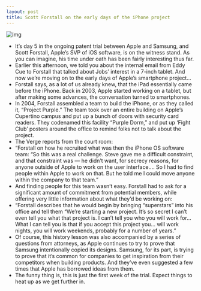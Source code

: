 ```yaml
---
layout: post
title: Scott Forstall on the early days of the iPhone project
---
```

![img](http://media.idownloadblog.com/wp-content/uploads/2012/08/Scott_Forstall.png)
* It’s day 5 in the ongoing patent trial between Apple and Samsung, and Scott Forstall, Apple’s SVP of iOS software, is on the witness stand. As you can imagine, his time under oath has been fairly interesting thus far.
* Earlier this afternoon, we told you about the internal email from Eddy Cue to Forstall that talked about Jobs’ interest in a 7-inch tablet. And now we’re moving on to the early days of Apple’s smartphone project…
* Forstall says, as a lot of us already knew, that the iPad essentially came before the iPhone. Back in 2003, Apple started working on a tablet, but after making some advances, the conversation turned to smartphones.
* In 2004, Forstall assembled a team to build the iPhone, or as they called it, “Project Purple.” The team took over an entire building on Apple’s Cupertino campus and put up a bunch of doors with security card readers. They codenamed this facility “Purple Dorm,” and put up ‘Fight Club’ posters around the office to remind folks not to talk about the project.
* The Verge reports from the court room:
* “Forstall on how he recruited what was then the iPhone OS software team: “So this was a real challenge. Steve gave me a difficult constraint, and that constraint was — he didn’t want, for secrecy reasons, for anyone outside of Apple to work on the user interface…. So I had to find people within Apple to work on that. But he told me I could move anyone within the company to that team.”
* And finding people for this team wasn’t easy. Forstall had to ask for a significant amount of commitment from potential members, while offering very little information about what they’d be working on:
* “Forstall describes that he would begin by bringing “superstars” into his office and tell them “We’re starting a new project. It’s so secret I can’t even tell you what that project is. I can’t tell you who you will work for… What I can tell you is that if you accept this project you… will work nights, you will work weekends, probably for a number of years.”
* Of course, this history lesson was also accompanied by a series of questions from attorneys, as Apple continues to try to prove that Samsung intentionally copied its designs. Samsung, for its part, is trying to prove that it’s common for companies to get inspiration from their competitors when building products. And they’ve even suggested a few times that Apple has borrowed ideas from them.
* The funny thing is, this is just the first week of the trial. Expect things to heat up as we get further in.

